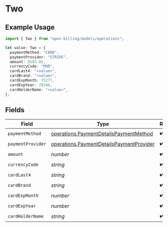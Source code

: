# Two

## Example Usage

```typescript
import { Two } from "open-billing/models/operations";

let value: Two = {
  paymentMethod: "CARD",
  paymentProvider: "STRIPE",
  amount: 8103.02,
  currencyCode: "MUR",
  cardLast4: "<value>",
  cardBrand: "<value>",
  cardExpMonth: 75277,
  cardExpYear: 78246,
  cardHolderName: "<value>",
};
```

## Fields

| Field                                                                                                | Type                                                                                                 | Required                                                                                             | Description                                                                                          |
| ---------------------------------------------------------------------------------------------------- | ---------------------------------------------------------------------------------------------------- | ---------------------------------------------------------------------------------------------------- | ---------------------------------------------------------------------------------------------------- |
| `paymentMethod`                                                                                      | [operations.PaymentDetailsPaymentMethod](../../models/operations/paymentdetailspaymentmethod.md)     | :heavy_check_mark:                                                                                   | N/A                                                                                                  |
| `paymentProvider`                                                                                    | [operations.PaymentDetailsPaymentProvider](../../models/operations/paymentdetailspaymentprovider.md) | :heavy_check_mark:                                                                                   | N/A                                                                                                  |
| `amount`                                                                                             | *number*                                                                                             | :heavy_check_mark:                                                                                   | N/A                                                                                                  |
| `currencyCode`                                                                                       | *string*                                                                                             | :heavy_check_mark:                                                                                   | N/A                                                                                                  |
| `cardLast4`                                                                                          | *string*                                                                                             | :heavy_check_mark:                                                                                   | N/A                                                                                                  |
| `cardBrand`                                                                                          | *string*                                                                                             | :heavy_check_mark:                                                                                   | N/A                                                                                                  |
| `cardExpMonth`                                                                                       | *number*                                                                                             | :heavy_check_mark:                                                                                   | N/A                                                                                                  |
| `cardExpYear`                                                                                        | *number*                                                                                             | :heavy_check_mark:                                                                                   | N/A                                                                                                  |
| `cardHolderName`                                                                                     | *string*                                                                                             | :heavy_check_mark:                                                                                   | N/A                                                                                                  |
